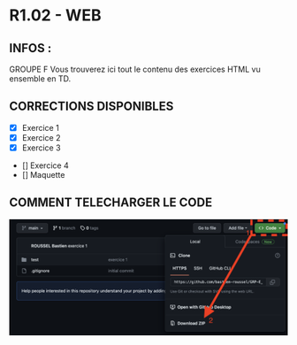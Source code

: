 # R1.02 - WEB

## INFOS :
GROUPE F
Vous trouverez ici tout le contenu des exercices HTML vu ensemble en TD.

## CORRECTIONS DISPONIBLES
- [x] Exercice 1
- [x] Exercice 2
- [x] Exercice 3
- [] Exercice 4
- [] Maquette

## COMMENT TELECHARGER LE CODE
![COMMENT TELECHARGER LE CODE](https://github.com/bastien-roussel/GRP-E_Exercices/blob/main/assets/tuto_dl_code.png)